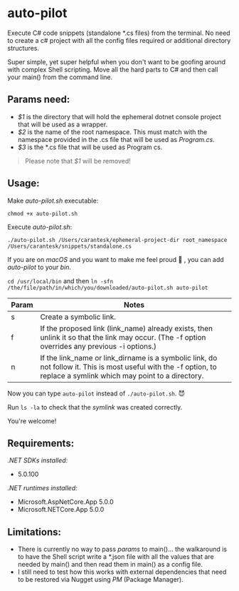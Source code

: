 # auto-pilot

Execute C# code snippets (standalone *.cs files) from the terminal. No need to create a c# project with all the config files required or additional directory structures.

Super simple, yet super helpful when you don't want to be goofing around with complex Shell scripting. Move all the hard parts to C# and then call your main() from the command line.

## Params need:
- *$1* is the directory that will hold the ephemeral dotnet console project that will be used as a wrapper.
- *$2* is the name of the root namespace. This must match with the namespace provided in the .cs file that will be used as *Program.cs*.
- *$3* is the *.cs file that will be used as Program cs.

> Please note that *$1* will be removed!

## Usage:

Make _auto-pilot.sh_ executable:

`chmod +x auto-pilot.sh`

Execute _auto-pilot.sh_:

`./auto-pilot.sh /Users/carantesk/ephemeral-project-dir root_namespace /Users/carantesk/snippets/standalone.cs`

If you are on _macOS_ and you want to make me feel proud :purple_heart: , you can add _auto-pilot_ to your _bin_.

`cd /usr/local/bin` and then `ln -sfn /the/file/path/in/which/you/downloaded/auto-pilot.sh auto-pilot`

|Param|Notes|
|---|---|
|s|Create a symbolic link.|
|f|If the proposed link (link_name) already exists, then unlink it so that the link may occur. (The -f option overrides any previous -i options.)|
|n|If the link_name or link_dirname is a symbolic link, do not follow it.  This is most useful with the -f option, to replace a symlink which may point to a directory.|

Now you can type `auto-pilot` instead of `./auto-pilot.sh`. :smiling_imp:

Run `ls -la` to check that the _symlink_ was created correctly.

You're welcome!

## Requirements:

*.NET SDKs installed:*
  - 5.0.100

*.NET runtimes installed:*
  - Microsoft.AspNetCore.App 5.0.0
  - Microsoft.NETCore.App 5.0.0

## Limitations:

- There is currently no way to pass _params_ to main()... the walkaround is to have the Shell script write a *.json file with all the values that are needed by main() and then read them in main() as a config file.
- I still need to test how this works with external dependencies that need to be restored via Nugget using *PM* (Package Manager).
